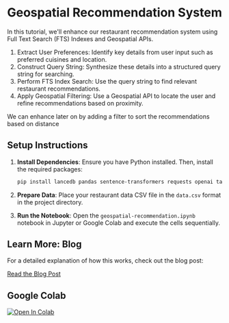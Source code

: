 # Geospatial Recommendation System

In this tutorial, we'll enhance our restaurant recommendation system using Full Text Search (FTS) Indexes and Geospatial APIs.

1. Extract User Preferences: Identify key details from user input such as preferred cuisines and location.
2. Construct Query String: Synthesize these details into a structured query string for searching.
3. Perform FTS Index Search: Use the query string to find relevant restaurant recommendations.
4. Apply Geospatial Filtering: Use a Geospatial API to locate the user and refine recommendations based on proximity.

We can enhance later on by adding a filter to sort the recommendations based on distance

## Setup Instructions

1. **Install Dependencies**:
   Ensure you have Python installed. Then, install the required packages:
   ```bash
   pip install lancedb pandas sentence-transformers requests openai tantivy
   ```

2. **Prepare Data**:
   Place your restaurant data CSV file in the `data.csv` format in the project directory.

3. **Run the Notebook**:
   Open the `geospatial-recommendation.ipynb` notebook in Jupyter or Google Colab and execute the cells sequentially.

## Learn More: Blog

For a detailed explanation of how this works, check out the blog post:

[Read the Blog Post](https://blog.lancedb.com/geospatial-restaurant-recommendation-system/)

## Google Colab

<a href="https://colab.research.google.com/github/lancedb/vectordb-recipes/blob/main/examples/Geospatial-Recommendation-System/geospatial-recommendation.ipynb"><img src="https://colab.research.google.com/assets/colab-badge.svg" alt="Open In Colab"></a>
